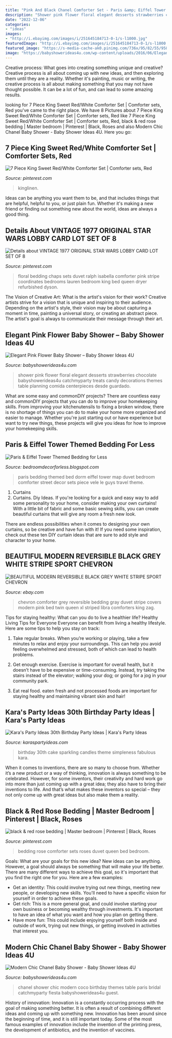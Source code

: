 ```yaml
---
title: "Pink And Black Chanel Comforter Set - Paris &amp; Eiffel Tower Themed Bedding For Less"
description: "Shower pink flower floral elegant desserts strawberries chocolate babyshowerideas4u catchmyparty treats candy decorations themes table planning comida centerpieces desde guardado"
date: "2022-12-06"
categories:
- "ideas"
images:
- "http://i.ebayimg.com/images/i/251645184713-0-1/s-l1000.jpg"
featuredImage: "http://i.ebayimg.com/images/i/251645184713-0-1/s-l1000.jpg"
featured_image: "https://s-media-cache-ak0.pinimg.com/736x/95/82/55/95825577363e49f967f0baf74881d687.jpg"
image: "https://babyshowerideas4u.com/wp-content/uploads/2016/06/Elegant-Pink-Flower-Baby-Shower-Chocolate-Strawberries-600x800.jpg"
---
```



Creative process: What goes into creating something unique and creative?
Creative process is all about coming up with new ideas, and then exploring them until they are a reality. Whether it's painting, music or writing, the creative process is all about making something that you may not have thought possible. It can be a lot of fun, and can lead to some amazing results.

	

		
looking for 7 Piece King Sweet Red/White Comforter Set | Comforter sets, Red you've came to the right place. We have 8 Pictures about 7 Piece King Sweet Red/White Comforter Set | Comforter sets, Red like 7 Piece King Sweet Red/White Comforter Set | Comforter sets, Red, black &amp; red rose bedding | Master bedroom | Pinterest | Black, Roses and also Modern Chic Chanel Baby Shower - Baby Shower Ideas 4U. Here you go:
		
    
## 7 Piece King Sweet Red/White Comforter Set | Comforter Sets, Red

<img loading=lazy src="https://i.pinimg.com/originals/8a/7c/27/8a7c27d7b335a81041aef9ceccb34d5a.jpg" onerror="this.onerror=null;this.src='https://tse1.mm.bing.net/th?id=OIP._L9_l1lpUkbYJvkn-AZVfQHaF2&amp;pid=15.1';" alt="7 Piece King Sweet Red/White Comforter Set | Comforter sets, Red">

_Source: pinterest.com_

>kinglinen. 

	

Ideas can be anything you want them to be, and that includes things that are helpful, helpful to you, or just plain fun. Whether it's making a new friend or finding out something new about the world, ideas are always a good thing.

    
## Details About VINTAGE 1977 ORIGINAL STAR WARS LOBBY CARD LOT SET OF 8

<img loading=lazy src="https://s-media-cache-ak0.pinimg.com/736x/95/82/55/95825577363e49f967f0baf74881d687.jpg" onerror="this.onerror=null;this.src='https://tse4.mm.bing.net/th?id=OIP.pEvOhKUMr5ToLuTRyAjDDQHaHa&amp;pid=15.1';" alt="Details about VINTAGE 1977 ORIGINAL STAR WARS LOBBY CARD LOT SET OF 8">

_Source: pinterest.com_

>floral bedding chaps sets duvet ralph isabella comforter pink stripe coordinates bedrooms lauren bedroom king bed queen dryer refurbished dyson. 

	

The Vision of Creative Art: What is the artist's vision for their work?
Creative artists strive for a vision that is unique and inspiring to their audience. Depending on the artist's style, their vision may be about capturing a moment in time, painting a universal story, or creating an abstract piece. The artist's goal is always to communicate their message through their art.

    
## Elegant Pink Flower Baby Shower – Baby Shower Ideas 4U

<img loading=lazy src="https://babyshowerideas4u.com/wp-content/uploads/2016/06/Elegant-Pink-Flower-Baby-Shower-Chocolate-Strawberries-600x800.jpg" onerror="this.onerror=null;this.src='https://tse1.mm.bing.net/th?id=OIP.r8TzM29kD-0hWt4X3WaobAHaJ4&amp;pid=15.1';" alt="Elegant Pink Flower Baby Shower – Baby Shower Ideas 4U">

_Source: babyshowerideas4u.com_

>shower pink flower floral elegant desserts strawberries chocolate babyshowerideas4u catchmyparty treats candy decorations themes table planning comida centerpieces desde guardado. 

	

What are some easy and commonDIY projects?
There are countless easy and commonDIY projects that you can do to improve your homekeeping skills. From improving your kitchenutensils to fixing a broken window, there is no shortage of things you can do to make your home more organized and easier to manage. Whether you're just starting out or have experience but want to try new things, these projects will give you ideas for how to improve your homekeeping skills.

    
## Paris &amp; Eiffel Tower Themed Bedding For Less

<img loading=lazy src="http://3.bp.blogspot.com/-kmfLDe7jlG8/VNzdPgdMGwI/AAAAAAAAC-w/m8sxW6UzPy8/s1600/8132ZI5v7VL._SL1500_.jpg" onerror="this.onerror=null;this.src='https://tse4.mm.bing.net/th?id=OIP.g72bgfNvx4E59_yV0HX25gHaF7&amp;pid=15.1';" alt="Paris &amp; Eiffel Tower Themed Bedding for Less">

_Source: bedroomdecorforless.blogspot.com_

>paris bedding themed bed dorm eiffel tower map duvet bedroom comforter street decor sets piece vele le guys travel theme. 

	

1. Curtains
1. Curtains. Diy Ideas.
If you're looking for a quick and easy way to add some personality to your home, consider making your own curtains! With a little bit of fabric and some basic sewing skills, you can create beautiful curtains that will give any room a fresh new look.

There are endless possibilities when it comes to designing your own curtains, so be creative and have fun with it! If you need some inspiration, check out these ten DIY curtain ideas that are sure to add style and character to your home.

    
## BEAUTIFUL MODERN REVERSIBLE BLACK GREY WHITE STRIPE SPORT CHEVRON

<img loading=lazy src="http://i.ebayimg.com/images/i/251645184713-0-1/s-l1000.jpg" onerror="this.onerror=null;this.src='https://tse3.mm.bing.net/th?id=OIP.UXZOqju4GPkm22jWU7Y4dQHaHa&amp;pid=15.1';" alt="BEAUTIFUL MODERN REVERSIBLE BLACK GREY WHITE STRIPE SPORT CHEVRON">

_Source: ebay.com_

>chevron comforter grey reversible bedding gray duvet stripe covers modern pink bed twin queen xl striped libra comforters king zag. 

	

Tips for staying healthy: What can you do to live a healthier life?
Healthy Living Tips for Everyone
Everyone can benefit from living a healthy lifestyle. Here are some tips to help you stay on track:

1. Take regular breaks. When you’re working or playing, take a few minutes to relax and enjoy your surroundings. This can help you avoid feeling overwhelmed and stressed, both of which can lead to health problems.

2. Get enough exercise. Exercise is important for overall health, but it doesn’t have to be expensive or time-consuming. Instead, try taking the stairs instead of the elevator; walking your dog; or going for a jog in your community park.

3. Eat real food. eaten fresh and not processed foods are important for staying healthy and maintaining vibrant skin and hair!

    
## Kara&#039;s Party Ideas 30th Birthday Party Ideas | Kara&#039;s Party Ideas

<img loading=lazy src="https://www.punchbowl.com/gridfs/fs/55bba39c196c6f5392036df0-1438360476" onerror="this.onerror=null;this.src='https://tse4.mm.bing.net/th?id=OIP.tRQOG1QJ_jjiGmuJcgww8AHaLH&amp;pid=15.1';" alt="Kara&#039;s Party Ideas 30th Birthday Party Ideas | Kara&#039;s Party Ideas">

_Source: karaspartyideas.com_

>birthday 30th cake sparkling candles theme simpleness fabulous kara. 

	

When it comes to inventions, there are so many to choose from. Whether it’s a new product or a way of thinking, innovation is always something to be celebrated. However, for some inventors, their creativity and hard work go into more than just coming up with a great idea; they also have to bring their inventions to life. And that’s what makes these inventors so special – they not only come up with great ideas but also make them a reality.

    
## Black &amp; Red Rose Bedding | Master Bedroom | Pinterest | Black, Roses

<img loading=lazy src="https://s-media-cache-ak0.pinimg.com/564x/37/6e/36/376e36baf71248d35afa70d6c866f957.jpg" onerror="this.onerror=null;this.src='https://tse1.mm.bing.net/th?id=OIP.l6o5inKgRz5BpBzhw_bFzQHaHa&amp;pid=15.1';" alt="black &amp; red rose bedding | Master bedroom | Pinterest | Black, Roses">

_Source: pinterest.com_

>bedding rose comforter sets roses duvet queen bed bedroom. 

	

Goals: What are your goals for this new idea?
New ideas can be anything. However, a goal should always be something that will make your life better. There are many different ways to achieve this goal, so it's important that you find the right one for you. Here are a few examples: 
- Get an identity: This could involve trying out new things, meeting new people, or developing new skills. You'll need to have a specific vision for yourself in order to achieve these goals. 
- Get rich: This is a more general goal, and could involve starting your own business or becoming wealthy through investments. It's important to have an idea of what you want and how you plan on getting there. 
- Have more fun: This could include enjoying yourself both inside and outside of work, trying out new things, or getting involved in activities that interest you.

    
## Modern Chic Chanel Baby Shower - Baby Shower Ideas 4U

<img loading=lazy src="https://babyshowerideas4u.com/wp-content/uploads/2016/04/Modern-Chic-Chanel-Baby-Shower-Guest-Table-600x800.jpg" onerror="this.onerror=null;this.src='https://tse2.mm.bing.net/th?id=OIP.ePrPkvh4seRH1CdziyZrOwHaJ4&amp;pid=15.1';" alt="Modern Chic Chanel Baby Shower - Baby Shower Ideas 4U">

_Source: babyshowerideas4u.com_

>chanel shower chic modern coco birthday themes table paris bridal catchmyparty fiesta babyshowerideas4u guest. 

	

History of innovation:
Innovation is a constantly occurring process with the goal of making something better. It is often a result of combining different ideas and coming up with something new. Innovation has been around since the beginning of time, and it is still important today. Some of the most famous examples of innovation include the invention of the printing press, the development of antibiotics, and the invention of vaccines.

